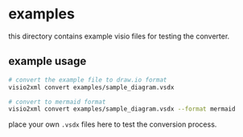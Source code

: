 # examples

this directory contains example visio files for testing the converter.

## example usage

```bash
# convert the example file to draw.io format
visio2xml convert examples/sample_diagram.vsdx

# convert to mermaid format
visio2xml convert examples/sample_diagram.vsdx --format mermaid
```

place your own `.vsdx` files here to test the conversion process.

